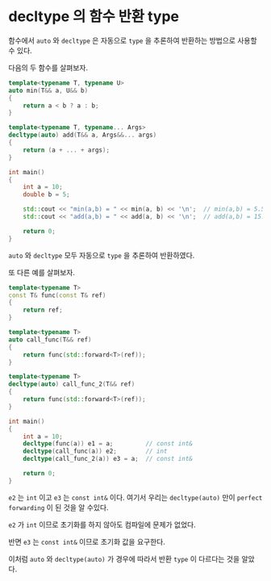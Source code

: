 # decltype 의 함수 반환 type

함수에서 `auto` 와 `decltype` 은 자동으로 `type` 을 추론하여 반환하는 방법으로 사용할 수 있다.

다음의 두 함수를 살펴보자.

```c++
template<typename T, typename U>
auto min(T&& a, U&& b)
{
    return a < b ? a : b;
}

template<typename T, typename... Args>
decltype(auto) add(T&& a, Args&&... args)
{
    return (a + ... + args);
}

int main()
{
    int a = 10;
    double b = 5;

    std::cout << "min(a,b) = " << min(a, b) << '\n';  // min(a,b) = 5.5
    std::cout << "add(a,b) = " << add(a, b) << '\n';  // add(a,b) = 15.5

    return 0;
}
```

`auto` 와 `decltype` 모두 자동으로 `type` 을 추론하여 반환하였다.

또 다른 예를 살펴보자.

```c++
template<typename T>
const T& func(const T& ref)
{
    return ref;
}

template<typename T>
auto call_func(T&& ref)
{
    return func(std::forward<T>(ref));
}

template<typename T>
decltype(auto) call_func_2(T&& ref)
{
    return func(std::forward<T>(ref));
}

int main()
{
    int a = 10;
    decltype(func(a)) e1 = a;         // const int&
    decltype(call_func(a)) e2;        // int
    decltype(call_func_2(a)) e3 = a;  // const int&

    return 0;
}
```

`e2` 는 `int` 이고 `e3` 는 `const int&` 이다. 여기서 우리는 `decltype(auto)` 만이 `perfect forwarding` 이 된 것을 알 수있다.

`e2` 가 `int` 이므로 초기화를 하지 않아도 컴파일에 문제가 없었다.

반면 `e3` 는 `const int&` 이므로 초기화 값을 요구한다.

이처럼 `auto` 와 `decltype(auto)` 가 경우에 따라서 반환 `type` 이 다르다는 것을 알았다.
